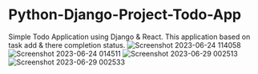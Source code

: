 # Python-Django-Project-Todo-App
Simple Todo Application using Django &amp; React. This application based on task add &amp; there completion status.
![Screenshot 2023-06-24 114058](https://github.com/pawardhaval15/Python-Django-Project-Todo-App/assets/89838369/d9cb995c-cd0e-4218-8260-e6f0b621725d)
![Screenshot 2023-06-24 014511](https://github.com/pawardhaval15/Python-Django-Project-Todo-App/assets/89838369/7d3b952e-5419-47f2-aefd-5767252ea23f)
![Screenshot 2023-06-29 002513](https://github.com/pawardhaval15/Python-Django-Project-Todo-App/assets/89838369/19cd8190-3b6f-4016-83e6-6978b5faeb89)
![Screenshot 2023-06-29 002533](https://github.com/pawardhaval15/Python-Django-Project-Todo-App/assets/89838369/766a2a79-ec23-4597-b8d7-3e5c12e3853a)
